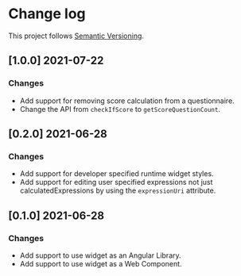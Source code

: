 # Change log

This project follows [Semantic Versioning](http://semver.org/).

## [1.0.0] 2021-07-22
### Changes
- Add support for removing score calculation from a questionnaire.
- Change the API from `checkIfScore` to `getScoreQuestionCount`.

## [0.2.0] 2021-06-28
### Changes
- Add support for developer specified runtime widget styles.
- Add support for editing user specified expressions not just
  calculatedExpressions by using the `expressionUri` attribute.

## [0.1.0] 2021-06-28
### Changes
- Add support to use widget as an Angular Library.
- Add support to use widget as a Web Component.
